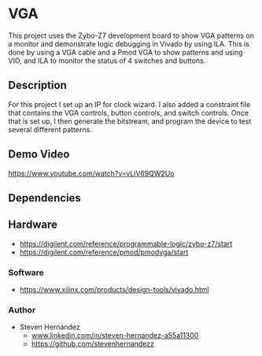# VGA
 This project uses the Zybo-Z7 development board to show VGA patterns on a monitor and demonstrate logic debugging in Vivado by using ILA. This is done by using a VGA cable and a Pmod VGA to show patterns and using VIO, and ILA to monitor the status of 4 switches and buttons. 
 
## Description
For this project I set up an IP for clock wizard. I also added a constraint file that contains the VGA controls, button controls, and switch controls. Once that is set up, I then generate the bitstream, and program the device to test several different patterns.


## Demo Video
https://www.youtube.com/watch?v=vLiV69QW2Uo

## Dependencies
## Hardware
* https://digilent.com/reference/programmable-logic/zybo-z7/start
* https://digilent.com/reference/pmod/pmodvga/start

### Software
* https://www.xilinx.com/products/design-tools/vivado.html

### Author
* Steven Hernandez
  - www.linkedin.com/in/steven-hernandez-a55a11300
  - https://github.com/stevenhernandezz
